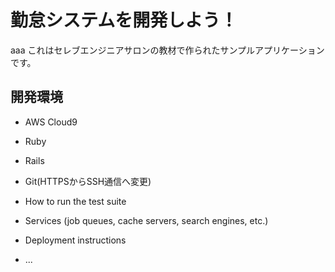 # 勤怠システムを開発しよう！
aaa
これはセレブエンジニアサロンの教材で作られたサンプルアプリケーションです。

## 開発環境

* AWS Cloud9
* Ruby
* Rails
* Git(HTTPSからSSH通信へ変更)

* How to run the test suite

* Services (job queues, cache servers, search engines, etc.)

* Deployment instructions

* ...
